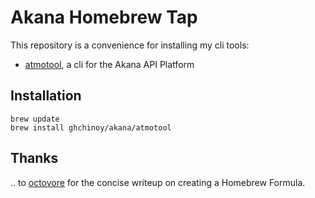 # Akana Homebrew Tap

This repository is a convenience for installing my cli tools:

* [atmotool](https://github.com/ghchinoy/atmotool), a cli for the Akana API Platform

## Installation

```
brew update
brew install ghchinoy/akana/atmotool
```


## Thanks

.. to [octovore](http://octavore.com/posts/2016/02/15/distributing-go-apps-os-x) for the concise writeup on creating a Homebrew Formula.
